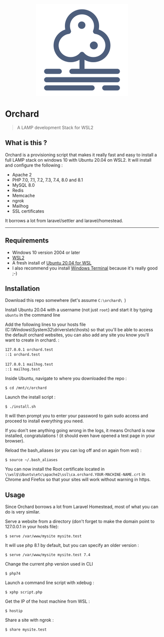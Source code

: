 <p align="center"><img src="/resources/orchard.png" title="Orchard" alt="Orchard logo"></p>

# Orchard

> A LAMP development Stack for WSL2


## What is this ?

Orchard is a provisioning script that makes it really fast and easy to install a full LAMP stack on windows 10 with Ubuntu 20.04 on WSL2. It will install and configure the following :

* Apache 2
* PHP 7.0, 7.1, 7.2, 7.3, 7.4, 8.0 and 8.1
* MySQL 8.0
* Redis
* Memcache
* ngrok
* Mailhog
* SSL certificates

It borrows a lot from laravel/settler and laravel/homestead.

---

## Requirements

* Windows 10 version 2004 or later
* [WSL2](https://docs.microsoft.com/windows/wsl/about)
* A fresh install of [Ubuntu 20.04 for WSL](https://www.microsoft.com/en-us/p/ubuntu-2004-lts/9n6svws3rx71?activetab=pivot:overviewtab)
* I also recommend you install [Windows Terminal](https://github.com/microsoft/terminal) because it's really good ;-)

## Installation

Download this repo somewhere (let's assume `C:\orchard\ `)

Install Ubuntu 20.04 with a username (not just `root`) and start it by typing `ubuntu` in the command line

Add the following lines to your hosts file (C:\Windows\System32\drivers\etc\hosts) so that you'll be able to access the default orchard websites, you can also add any site you know you'll want to create in orchard. :
```
127.0.0.1 orchard.test
::1 orchard.test

127.0.0.1 mailhog.test
::1 mailhog.test
```

Inside Ubuntu, navigate to where you downloaded the repo : 
```shell script
$ cd /mnt/c/orchard
```

Launch the install script :
```shell script
$ ./install.sh
```

It will then prompt you to enter your password to gain sudo access and proceed to install everything you need.

If you don't see anything going wrong in the logs, it means Orchard is now installed, congratulations ! (it should even have opened a test page in your browser).

Reload the bash_aliases (or you can log off and on again from wsl) :
```
$ source ~/.bash_aliases
```

You can now install the Root certificate located in `\\wsl$\Ubuntu\etc\apache2\ssl\ca.orchard.YOUR-MACHINE-NAME.crt` in Chrome and Firefox so that your sites will work without warning in https.


## Usage

Since Orchard borrows a lot from Laravel Homestead, most of what you can do is very similar.

Serve a website from a directory (don't forget to make the domain point to 127.0.0.1 in your hosts file):
```shell script
$ serve /var/www/mysite mysite.test 
```

It will use php 8.1 by default, but you can specify an older version :
```shell script
$ serve /var/www/mysite mysite.test 7.4
```

Change the current php version used in CLI
```shell script
$ php74
```

Launch a command line script with xdebug :
```shell script
$ xphp script.php
```
Get the IP of the host machine from WSL :
```shell script
$ hostip
```

Share a site with ngrok :
```shell script
$ share mysite.test
```

